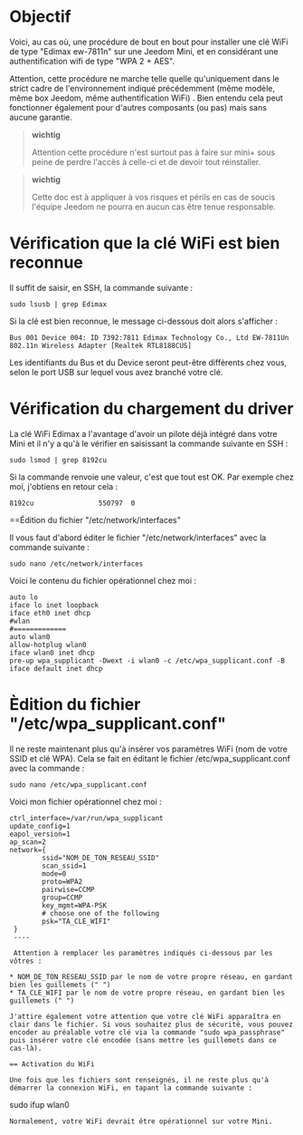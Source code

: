 Objectif 
========

Voici, au cas où, une procédure de bout en bout pour installer une clé
WiFi de type "Edimax ew-7811n" sur une Jeedom Mini, et en considérant
une authentification wifi de type "WPA 2 + AES".

Attention, cette procédure ne marche telle quelle qu'uniquement dans le
strict cadre de l'environnement indiqué précédemment (même modèle, même
box Jeedom, même authentification WiFi) . Bien entendu cela peut
fonctionner également pour d'autres composants (ou pas) mais sans aucune
garantie.

> **wichtig**
>
> Attention cette procédure n'est surtout pas à faire sur mini+ sous
> peine de perdre l'accès à celle-ci et de devoir tout réinstaller.

> **wichtig**
>
> Cette doc est à appliquer à vos risques et périls en cas de soucis
> l'équipe Jeedom ne pourra en aucun cas être tenue responsable.

Vérification que la clé WiFi est bien reconnue 
==============================================

Il suffit de saisir, en SSH, la commande suivante :

    sudo lsusb | grep Edimax

Si la clé est bien reconnue, le message ci-dessous doit alors s'afficher
:

    Bus 001 Device 004: ID 7392:7811 Edimax Technology Co., Ltd EW-7811Un 802.11n Wireless Adapter [Realtek RTL8188CUS]

Les identifiants du Bus et du Device seront peut-être différents chez
vous, selon le port USB sur lequel vous avez branché votre clé.

Vérification du chargement du driver 
====================================

La clé WiFi Edimax a l'avantage d'avoir un pilote déjà intégré dans
votre Mini et il n'y a qu'à le vérifier en saisissant la commande
suivante en SSH :

    sudo lsmod | grep 8192cu

Si la commande renvoie une valeur, c'est que tout est OK. Par exemple
chez moi, j'obtiens en retour cela :

    8192cu                550797  0

==Édition du fichier "/etc/network/interfaces"

Il vous faut d'abord éditer le fichier "/etc/network/interfaces" avec la
commande suivante :

    sudo nano /etc/network/interfaces

Voici le contenu du fichier opérationnel chez moi :

    auto lo
    iface lo inet loopback
    iface eth0 inet dhcp
    #wlan
    #=============
    auto wlan0
    allow-hotplug wlan0
    iface wlan0 inet dhcp
    pre-up wpa_supplicant -Dwext -i wlan0 -c /etc/wpa_supplicant.conf -B
    iface default inet dhcp

Èdition du fichier "/etc/wpa\_supplicant.conf" 
==============================================

Il ne reste maintenant plus qu'à insérer vos paramètres WiFi (nom de
votre SSID et clé WPA). Cela se fait en éditant le fichier
/etc/wpa\_supplicant.conf avec la commande :

    sudo nano /etc/wpa_supplicant.conf

Voici mon fichier opérationnel chez moi :

    ctrl_interface=/var/run/wpa_supplicant
    update_config=1
    eapol_version=1
    ap_scan=2
    network={
            ssid="NOM_DE_TON_RESEAU_SSID"
            scan_ssid=1
            mode=0
            proto=WPA2
            pairwise=CCMP
            group=CCMP
            key_mgmt=WPA-PSK
            # choose one of the following
            psk="TA_CLE_WIFI"
     }
     ----

     Attention à remplacer les paramètres indiqués ci-dessous par les vôtres :

    * NOM_DE_TON_RESEAU_SSID par le nom de votre propre réseau, en gardant bien les guillemets (" ")
    * TA_CLE_WIFI par le nom de votre propre réseau, en gardant bien les guillemets (" ")

    J'attire également votre attention que votre clé WiFi apparaîtra en clair dans le fichier. Si vous souhaitez plus de sécurité, vous pouvez encoder au préalable votre clé via la commande "sudo wpa_passphrase" puis insérer votre clé encodée (sans mettre les guillemets dans ce cas-là).

    == Activation du WiFi

    Une fois que les fichiers sont renseignés, il ne reste plus qu'à démarrer la connexion WiFi, en tapant la commande suivante :

sudo ifup wlan0

    Normalement, votre WiFi devrait être opérationnel sur votre Mini.
